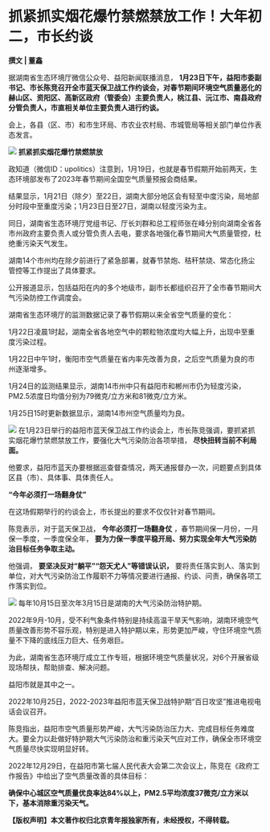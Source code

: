# 抓紧抓实烟花爆竹禁燃禁放工作！大年初二，市长约谈

**撰文 | 董鑫**

据湖南省生态环境厅微信公众号、益阳新闻联播消息，
**1月23日下午，益阳市委副书记、市长陈竞召开全市蓝天保卫战工作约谈会，对春节期间环境空气质量恶化的赫山区、资阳区、高新区政府（管委会）主要负责人，桃江县、沅江市、南县政府分管负责人，市直相关单位主要负责人进行约谈。**

会上，各县（区、市）和市生环局、市农业农村局、市城管局等相关部门单位作表态发言。

![](https://inews.gtimg.com/news_bt/Onn6AblgcZRcp7_zoZqDBmaDBL3oRxzVp3T3auox73mAcAA/1000)
**抓紧抓实烟花爆竹禁燃禁放**

政知道（微信ID：upolitics）注意到，1月19日，也就是春节假期开始前两天，生态环境部发布了2023年春节期间全国空气质量预报会商结果。

结果显示，1月21日（除夕）至22日，湖南大部分地区会有轻至中度污染，局地部分时段中至重度污染；1月23日日至27日，湖南以轻度污染为主。

同日，湖南省生态环境厅党组书记、厅长刘群和总工程师张在峰分别向湖南全省各市州政府主要负责人或分管负责人去电，要求各地强化春节期间大气质量管控，杜绝重污染天气发生。

湖南14个市州均在除夕前进行了紧急部署，就春节禁炮、秸秆禁烧、常态化扬尘管控等工作提出了具体要求。

公开报道显示，包括益阳在内的多个地级市，副市长都组织召开了全市春节期间大气污染防控工作调度会。

湖南省生态环境厅的监测数据记录了春节假期以来全省空气质量的变化：

1月22日凌晨1时起，湖南全省各地空气中的颗粒物浓度均大幅上升，出现中至重度污染过程。

1月22日中午1时，衡阳市空气质量在省内率先改善为良，之后空气质量为良的市州逐渐增多。

1月24日的监测结果显示，湖南14市州中只有益阳市和郴州市仍为轻度污染，PM2.5浓度日均值分别为79微克/立方米和81微克/立方米。

1月25日15时更新数据显示，湖南14市州空气质量均为良。

![](https://inews.gtimg.com/news_bt/OlQB4Tg4ZTG1CH2Fa_xQavQBKeJCdkXX647HOdcpEAmXQAA/1000)
在1月23日举行的益阳市蓝天保卫战工作约谈会上，市长陈竞强调，要抓紧抓实烟花爆竹禁燃禁放工作，要强化大气污染防治各项举措， **尽快扭转当前不利局面。**

他要求，益阳市蓝天办要根据巡查督查情况，两天通报督办一次，问题要点到具体区县（市）、具体事、具体责任人。

**“今年必须打一场翻身仗”**

在这场假期举行的约谈会上，市长提出的要求不仅仅针对春节期间。

陈竞表示，对于蓝天保卫战， **今年必须打一场翻身仗** ，春节期间保一月份，一月保一季度，一季度保全年，
**要为力保一季度平稳开局、努力实现全年大气污染防治目标任务争取主动。**

他强调， **要坚决反对“躺平”“怨天尤人”等错误认识，**
要将责任落实到人、落实到单位，对大气污染防治工作履职不力等情况要进行通报、约谈、问责，确保各项工作落实到位。

![](https://inews.gtimg.com/news_bt/O_rnCBo-8laqIfcr0gdNz_U3VxwqU4hOoBcZPRpmWCe8AAA/1000)
每年10月15日至次年3月15日是湖南的大气污染防治特护期。

2022年9月-10月，受不利气象条件特别是持续高温干旱天气影响，湖南环境空气质量改善形势不容乐观，特别是进入特护期以来，形势更加严峻，守住环境空气质量不下降的底线压力巨大、任务艰巨。

为此，湖南省生态环境厅成立工作专班，根据环境空气质量状况，对6个开展省级现场帮扶，帮助排查、解决问题。

益阳市就是其中之一。

2022年10月25日，2022-2023年益阳市蓝天保卫战特护期“百日攻坚”推进电视电话会议召开。

陈竞指出，益阳市空气质量形势严峻，大气污染防治压力大、完成目标任务难度大。要全力以赴做好特护期大气污染防治和重污染天气应对工作，确保全市环境空气质量尽快实现明显好转。

2022年12月29日，在益阳市第七届人民代表大会第二次会议上，陈竞在《政府工作报告》中给出了空气质量改善的具体目标：

**确保中心城区空气质量优良率达84%以上，PM2.5平均浓度37微克/立方米以下，基本消除重污染天气。**

**【版权声明】本文著作权归北京青年报独家所有，未经授权，不得转载。**

